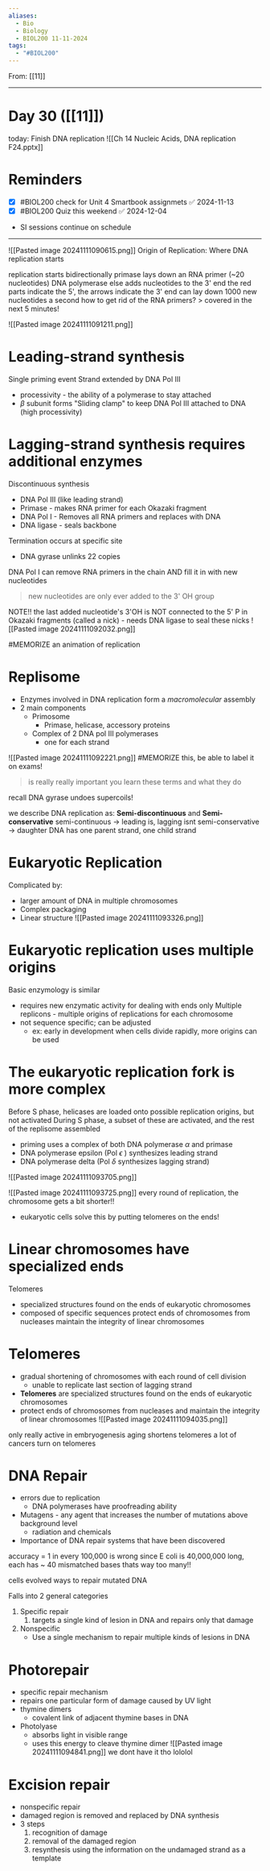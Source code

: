 ```yaml
---
aliases:
  - Bio
  - Biology
  - BIOL200 11-11-2024
tags:
  - "#BIOL200"
---
```

From: [[11]]

------
# Day 30 ([[11]]) 


today: Finish DNA replication
![[Ch 14 Nucleic Acids, DNA replication F24.pptx]]

# Reminders
- [x] #BIOL200 check for Unit 4 Smartbook assignmets ✅ 2024-11-13
- [x] #BIOL200 Quiz this weekend ✅ 2024-12-04
- SI sessions continue on schedule

---------
![[Pasted image 20241111090615.png]]
Origin of Replication: Where DNA replication starts

replication starts bidirectionally
	primase lays down an RNA primer (~20 nucleotides)
	DNA polymerase else adds nucleotides to the 3' end
		the red parts indicate the 5', the arrows indicate the 3' end
		can lay down 1000 new nucleotides a second
	how to get rid of the RNA primers?
		> covered in the next 5 minutes!

![[Pasted image 20241111091211.png]]

# Leading-strand synthesis
Single priming event
Strand extended by DNA Pol III
- processivity - the ability of a polymerase to stay attached
- $\beta$ subunit forms "Sliding clamp" to keep DNA Pol III attached to DNA (high processivity)

# Lagging-strand synthesis requires additional enzymes
Discontinuous synthesis
- DNA Pol III (like leading strand)
- Primase - makes RNA primer for each Okazaki fragment
- DNA Pol I - Removes all RNA primers and replaces with DNA
- DNA ligase - seals backbone

Termination occurs at specific site
- DNA gyrase unlinks 22 copies

DNA Pol I can remove RNA primers in the chain AND fill it in with new nucleotides
> new nucleotides are only ever added to the 3' OH group

NOTE!!
	the last added nucleotide's 3'OH is NOT connected to the 5' P in Okazaki fragments (called a nick)
	- needs DNA ligase to seal these nicks
![[Pasted image 20241111092032.png]]

#MEMORIZE an animation of replication

# Replisome
- Enzymes involved in DNA replication form a *macromolecular* assembly
- 2 main components
	- Primosome
		- Primase, helicase, accessory proteins
	- Complex of 2 DNA pol III polymerases
		- one for each strand

![[Pasted image 20241111092221.png]]
#MEMORIZE this, be able to label it on exams!
> is really really important you learn these terms and what they do


recall DNA gyrase undoes supercoils!
	
we describe DNA replication as:
	**Semi-discontinuous** and
	**Semi-conservative**
semi-continuous -> leading is, lagging isnt
semi-conservative -> daughter DNA has one parent strand, one child strand

# Eukaryotic Replication
Complicated by:
- larger amount of DNA in multiple chromosomes
- Complex packaging
- Linear structure
![[Pasted image 20241111093326.png]]

# Eukaryotic replication uses multiple origins
Basic enzymology is similar
- requires new enzymatic activity for dealing with ends only
Multiple replicons - multiple origins of replications for each chromosome
- not sequence specific; can be adjusted
	- ex: early in development when cells divide rapidly, more origins can be used

# The eukaryotic replication fork is more complex
Before S phase, helicases are loaded onto possible replication origins, but not activated
During S phase, a subset of these are activated, and the rest of the replisome assembled
- priming uses a complex of both DNA polymerase $\alpha$ and primase
- DNA polymerase epsilon (Pol $\epsilon$ ) synthesizes leading strand
- DNA polymerase delta (Pol $\delta$ synthesizes lagging strand)

![[Pasted image 20241111093705.png]]



![[Pasted image 20241111093725.png]]
every round of replication, the chromosome gets a bit shorter!!
- eukaryotic cells solve this by putting telomeres on the ends!

# Linear chromosomes have specialized ends
Telomeres
- specialized structures found on the ends of eukaryotic chromosomes
- composed of specific sequences
protect ends of chromosomes from nucleases
maintain the integrity of linear chromosomes

# Telomeres
- gradual shortening of chromosomes with each round of cell division
	- unable to replicate last section of lagging strand
- **Telomeres** are specialized structures found on the ends of eukaryotic chromosomes
- protect ends of chromosomes from nucleases and maintain the integrity of linear chromosomes
![[Pasted image 20241111094035.png]]

only really active in embryogenesis
aging shortens telomeres
	a lot of cancers turn on telomeres

# DNA Repair
- errors due to replication
	- DNA polymerases have proofreading ability
- Mutagens - any agent that increases the number of mutations above background level
	- radiation and chemicals
- Importance of DNA repair systems that have been discovered

accuracy = 1 in every 100,000 is wrong
	since E coli is 40,000,000 long, each has ~ 40 mismatched bases
	thats way too many!!

cells evolved ways to repair mutated DNA

Falls into 2 general categories
1. Specific repair
	1. targets a single kind of lesion in DNA and repairs only that damage
2. Nonspecific
	- Use a single mechanism to repair multiple kinds of lesions in DNA	
# Photorepair
- specific repair mechanism
- repairs one particular form of damage caused by UV light
- thymine dimers
	- covalent link of adjacent thymine bases in DNA
- Photolyase
	- absorbs light in visible range
	- uses this energy to cleave thymine dimer
![[Pasted image 20241111094841.png]]
we dont have it tho lololol

# Excision repair
- nonspecific repair
- damaged region is removed and replaced by DNA synthesis
- 3 steps
	1. recognition of damage
	2. removal of the damaged region
	3. resynthesis using the information on the undamaged strand as a template
